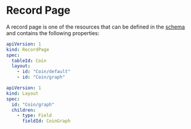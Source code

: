 # Record Page

A record page is one of the resources that can be defined in the [schema](/docs/schema.md) and contains the following properties:

```yaml
apiVersion: 1
kind: RecordPage
spec:
  tableId: Coin
  layout:
    - id: "Coin/default"
    - id: "Coin/graph"
```

```yaml
apiVersion: 1
kind: Layout
spec:
  id: "Coin/graph"
  children:
    - type: Field
      fieldId: CoinGraph